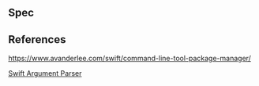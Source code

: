 ## Spec 





## References 

<https://www.avanderlee.com/swift/command-line-tool-package-manager/> 

[Swift Argument Parser](https://github.com/apple/swift-argument-parser)
